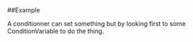 
<!---
FrozenIsBool True
-->

##Example

A conditionner can set something but by looking first to some ConditionVariable to 
do the thing.